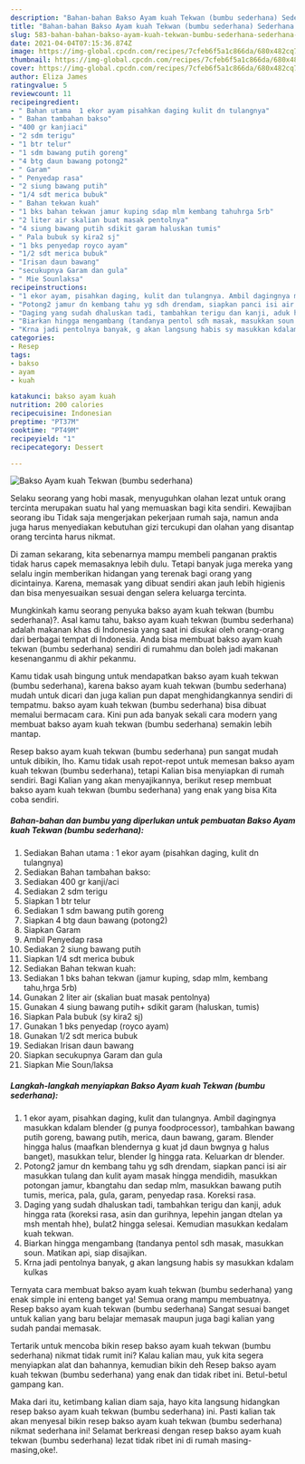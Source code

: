 ```yaml
---
description: "Bahan-bahan Bakso Ayam kuah Tekwan (bumbu sederhana) Sederhana Untuk Jualan"
title: "Bahan-bahan Bakso Ayam kuah Tekwan (bumbu sederhana) Sederhana Untuk Jualan"
slug: 583-bahan-bahan-bakso-ayam-kuah-tekwan-bumbu-sederhana-sederhana-untuk-jualan
date: 2021-04-04T07:15:36.874Z
image: https://img-global.cpcdn.com/recipes/7cfeb6f5a1c866da/680x482cq70/bakso-ayam-kuah-tekwan-bumbu-sederhana-foto-resep-utama.jpg
thumbnail: https://img-global.cpcdn.com/recipes/7cfeb6f5a1c866da/680x482cq70/bakso-ayam-kuah-tekwan-bumbu-sederhana-foto-resep-utama.jpg
cover: https://img-global.cpcdn.com/recipes/7cfeb6f5a1c866da/680x482cq70/bakso-ayam-kuah-tekwan-bumbu-sederhana-foto-resep-utama.jpg
author: Eliza James
ratingvalue: 5
reviewcount: 11
recipeingredient:
- " Bahan utama  1 ekor ayam pisahkan daging kulit dn tulangnya"
- " Bahan tambahan bakso"
- "400 gr kanjiaci"
- "2 sdm terigu"
- "1 btr telur"
- "1 sdm bawang putih goreng"
- "4 btg daun bawang potong2"
- " Garam"
- " Penyedap rasa"
- "2 siung bawang putih"
- "1/4 sdt merica bubuk"
- " Bahan tekwan kuah"
- "1 bks bahan tekwan jamur kuping sdap mlm kembang tahuhrga 5rb"
- "2 liter air skalian buat masak pentolnya"
- "4 siung bawang putih sdikit garam haluskan tumis"
- " Pala bubuk sy kira2 sj"
- "1 bks penyedap royco ayam"
- "1/2 sdt merica bubuk"
- "Irisan daun bawang"
- "secukupnya Garam dan gula"
- " Mie Sounlaksa"
recipeinstructions:
- "1 ekor ayam, pisahkan daging, kulit dan tulangnya. Ambil dagingnya masukkan kdalam blender (g punya foodprocessor), tambahkan bawang putih goreng, bawang putih, merica, daun bawang, garam. Blender hingga halus (maafkan blendernya g kuat jd daun bwgnya g halus banget), masukkan telur, blender lg hingga rata. Keluarkan dr blender."
- "Potong2 jamur dn kembang tahu yg sdh drendam, siapkan panci isi air masukkan tulang dan kulit ayam masak hingga mendidih, masukkan potongan jamur, kbangtahu dan sedap mlm, masukkan bawang putih tumis, merica, pala, gula, garam, penyedap rasa. Koreksi rasa."
- "Daging yang sudah dhaluskan tadi, tambahkan terigu dan kanji, aduk hingga rata (koreksi rasa, asin dan gurihnya, lepehin jangan dtelan ya msh mentah hhe), bulat2 hingga selesai. Kemudian masukkan kedalam kuah tekwan."
- "Biarkan hingga mengambang (tandanya pentol sdh masak, masukkan soun. Matikan api, siap disajikan."
- "Krna jadi pentolnya banyak, g akan langsung habis sy masukkan kdalam kulkas"
categories:
- Resep
tags:
- bakso
- ayam
- kuah

katakunci: bakso ayam kuah 
nutrition: 200 calories
recipecuisine: Indonesian
preptime: "PT37M"
cooktime: "PT49M"
recipeyield: "1"
recipecategory: Dessert

---
```



![Bakso Ayam kuah Tekwan (bumbu sederhana)](https://img-global.cpcdn.com/recipes/7cfeb6f5a1c866da/680x482cq70/bakso-ayam-kuah-tekwan-bumbu-sederhana-foto-resep-utama.jpg)

Selaku seorang yang hobi masak, menyuguhkan olahan lezat untuk orang tercinta merupakan suatu hal yang memuaskan bagi kita sendiri. Kewajiban seorang ibu Tidak saja mengerjakan pekerjaan rumah saja, namun anda juga harus menyediakan kebutuhan gizi tercukupi dan olahan yang disantap orang tercinta harus nikmat.

Di zaman  sekarang, kita sebenarnya mampu membeli panganan praktis tidak harus capek memasaknya lebih dulu. Tetapi banyak juga mereka yang selalu ingin memberikan hidangan yang terenak bagi orang yang dicintainya. Karena, memasak yang dibuat sendiri akan jauh lebih higienis dan bisa menyesuaikan sesuai dengan selera keluarga tercinta. 



Mungkinkah kamu seorang penyuka bakso ayam kuah tekwan (bumbu sederhana)?. Asal kamu tahu, bakso ayam kuah tekwan (bumbu sederhana) adalah makanan khas di Indonesia yang saat ini disukai oleh orang-orang dari berbagai tempat di Indonesia. Anda bisa membuat bakso ayam kuah tekwan (bumbu sederhana) sendiri di rumahmu dan boleh jadi makanan kesenanganmu di akhir pekanmu.

Kamu tidak usah bingung untuk mendapatkan bakso ayam kuah tekwan (bumbu sederhana), karena bakso ayam kuah tekwan (bumbu sederhana) mudah untuk dicari dan juga kalian pun dapat menghidangkannya sendiri di tempatmu. bakso ayam kuah tekwan (bumbu sederhana) bisa dibuat memalui bermacam cara. Kini pun ada banyak sekali cara modern yang membuat bakso ayam kuah tekwan (bumbu sederhana) semakin lebih mantap.

Resep bakso ayam kuah tekwan (bumbu sederhana) pun sangat mudah untuk dibikin, lho. Kamu tidak usah repot-repot untuk memesan bakso ayam kuah tekwan (bumbu sederhana), tetapi Kalian bisa menyiapkan di rumah sendiri. Bagi Kalian yang akan menyajikannya, berikut resep membuat bakso ayam kuah tekwan (bumbu sederhana) yang enak yang bisa Kita coba sendiri.

<!--inarticleads1-->

##### Bahan-bahan dan bumbu yang diperlukan untuk pembuatan Bakso Ayam kuah Tekwan (bumbu sederhana):

1. Sediakan  Bahan utama : 1 ekor ayam (pisahkan daging, kulit dn tulangnya)
1. Sediakan  Bahan tambahan bakso:
1. Sediakan 400 gr kanji/aci
1. Sediakan 2 sdm terigu
1. Siapkan 1 btr telur
1. Sediakan 1 sdm bawang putih goreng
1. Siapkan 4 btg daun bawang (potong2)
1. Siapkan  Garam
1. Ambil  Penyedap rasa
1. Sediakan 2 siung bawang putih
1. Siapkan 1/4 sdt merica bubuk
1. Sediakan  Bahan tekwan kuah:
1. Sediakan 1 bks bahan tekwan (jamur kuping, sdap mlm, kembang tahu,hrga 5rb)
1. Gunakan 2 liter air (skalian buat masak pentolnya)
1. Gunakan 4 siung bawang putih+ sdikit garam (haluskan, tumis)
1. Siapkan  Pala bubuk (sy kira2 sj)
1. Gunakan 1 bks penyedap (royco ayam)
1. Gunakan 1/2 sdt merica bubuk
1. Sediakan Irisan daun bawang
1. Siapkan secukupnya Garam dan gula
1. Siapkan  Mie Soun/laksa




<!--inarticleads2-->

##### Langkah-langkah menyiapkan Bakso Ayam kuah Tekwan (bumbu sederhana):

1. 1 ekor ayam, pisahkan daging, kulit dan tulangnya. Ambil dagingnya masukkan kdalam blender (g punya foodprocessor), tambahkan bawang putih goreng, bawang putih, merica, daun bawang, garam. Blender hingga halus (maafkan blendernya g kuat jd daun bwgnya g halus banget), masukkan telur, blender lg hingga rata. Keluarkan dr blender.
1. Potong2 jamur dn kembang tahu yg sdh drendam, siapkan panci isi air masukkan tulang dan kulit ayam masak hingga mendidih, masukkan potongan jamur, kbangtahu dan sedap mlm, masukkan bawang putih tumis, merica, pala, gula, garam, penyedap rasa. Koreksi rasa.
1. Daging yang sudah dhaluskan tadi, tambahkan terigu dan kanji, aduk hingga rata (koreksi rasa, asin dan gurihnya, lepehin jangan dtelan ya msh mentah hhe), bulat2 hingga selesai. Kemudian masukkan kedalam kuah tekwan.
1. Biarkan hingga mengambang (tandanya pentol sdh masak, masukkan soun. Matikan api, siap disajikan.
1. Krna jadi pentolnya banyak, g akan langsung habis sy masukkan kdalam kulkas




Ternyata cara membuat bakso ayam kuah tekwan (bumbu sederhana) yang enak simple ini enteng banget ya! Semua orang mampu membuatnya. Resep bakso ayam kuah tekwan (bumbu sederhana) Sangat sesuai banget untuk kalian yang baru belajar memasak maupun juga bagi kalian yang sudah pandai memasak.

Tertarik untuk mencoba bikin resep bakso ayam kuah tekwan (bumbu sederhana) nikmat tidak rumit ini? Kalau kalian mau, yuk kita segera menyiapkan alat dan bahannya, kemudian bikin deh Resep bakso ayam kuah tekwan (bumbu sederhana) yang enak dan tidak ribet ini. Betul-betul gampang kan. 

Maka dari itu, ketimbang kalian diam saja, hayo kita langsung hidangkan resep bakso ayam kuah tekwan (bumbu sederhana) ini. Pasti kalian tak akan menyesal bikin resep bakso ayam kuah tekwan (bumbu sederhana) nikmat sederhana ini! Selamat berkreasi dengan resep bakso ayam kuah tekwan (bumbu sederhana) lezat tidak ribet ini di rumah masing-masing,oke!.

